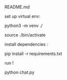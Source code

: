 README.md

set up virtual env:

python3 -m venv ./

source ./bin/activate


install dependencies :

pip install -r requirements.txt


run !

python chat.py




